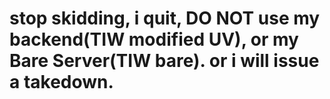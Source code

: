 # stop skidding, i quit, DO NOT use my backend(TIW modified UV), or my Bare Server(TIW bare). or i will issue a takedown.
